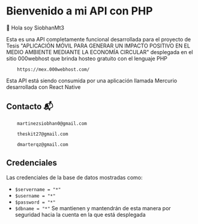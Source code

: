 # Bienvenido a mi API con PHP 

👋 Hola soy SiobhanMt3

Esta es una API completamente funcional desarrollada para el proyecto de Tesis "APLICACIÓN MÓVIL PARA GENERAR UN IMPACTO POSITIVO EN EL MEDIO AMBIENTE MEDIANTE LA ECONOMÍA CIRCULAR" desplegada en el sitio 000webhost que brinda hosteo gratuito con el lenguaje PHP

```
    https://mex.000webhost.com/
```

Esta API está siendo consumida por una aplicación llamada Mercurio desarrollada con React Native

## Contacto 📬

```
    martinezsiobhan0@gmail.com
```
```
    theskit27@gmail.com
```
```
    dmarterqz@gmail.com
```

## Credenciales

Las credenciales de la base de datos mostradas como:
 * `$servername = "*"`
 * `$username = "*"`
 * `$password = "*"`
 * `$dbname = "*"` 
Se mantienen y mantendrán de esta manera por seguridad hacia la cuenta en la que está desplegada